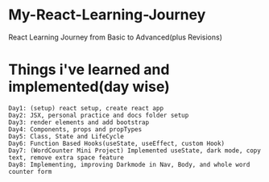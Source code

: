 # My-React-Learning-Journey
React Learning Journey from Basic to Advanced(plus Revisions)

# Things i've learned and implemented(day wise)
    Day1: (setup) react setup, create react app
    Day2: JSX, personal practice and docs folder setup
    Day3: render elements and add bootstrap
    Day4: Components, props and propTypes
    Day5: Class, State and LifeCycle
    Day6: Function Based Hooks(useState, useEffect, custom Hook)
    Day7: (WordCounter Mini Project) Implemented useState, dark mode, copy text, remove extra space feature
    Day8: Implementing, improving Darkmode in Nav, Body, and whole word counter form

